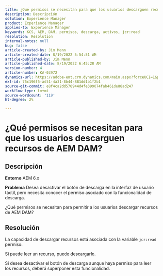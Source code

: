 ```yaml
---
title: ¿Qué permisos se necesitan para que los usuarios descarguen recursos de AEM DAM?
description: Descripción
solution: Experience Manager
product: Experience Manager
applies-to: Experience Manager
keywords: KCS, AEM, DAM, permisos, descarga, activos, jcr:read
resolution: Resolution
internal-notes: null
bug: false
article-created-by: Jim Menn
article-created-date: 8/19/2022 5:54:51 AM
article-published-by: Jim Menn
article-published-date: 8/19/2022 6:45:20 AM
version-number: 4
article-number: KA-03972
dynamics-url: https://adobe-ent.crm.dynamics.com/main.aspx?forceUCI=1&pagetype=entityrecord&etn=knowledgearticle&id=94ac366f-831f-ed11-b83e-0022480866ad
exl-id: 75c196f5-ad51-4a31-8b44-881dd1b1f2b1
source-git-commit: e8f4ca2dd578944d4fe399074fab461de88ad247
workflow-type: tm+mt
source-wordcount: '119'
ht-degree: 2%

---
```


# ¿Qué permisos se necesitan para que los usuarios descarguen recursos de AEM DAM?

## Descripción


<b>Entorno</b>
AEM 6.x

<b>Problema</b>
Desea desactivar el botón de descarga en la interfaz de usuario táctil, pero necesita conocer el permiso asociado con la funcionalidad de descarga.

¿Qué permisos se necesitan para permitir a los usuarios descargar recursos de AEM DAM?


## Resolución


La capacidad de descargar recursos está asociada con la variable `jcr:read` permiso.

Si puede leer un recurso, puede descargarlo.

Si desea desactivar el botón de descarga aunque haya permiso para leer los recursos, deberá superponer esta funcionalidad.
